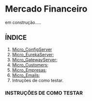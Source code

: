 # Mercado Financeiro

em construção.....

## ÍNDICE

1. [Micro_ConfigServer](https://github.com/juniorsmartins/microservices/blob/master/readme/Micro_ConfigServer.md)
2. [Micro_EurekaServer](https://github.com/juniorsmartins/microservices/blob/master/readme/Micro_EurekaServer.md);
3. [Micro_GatewayServer](https://github.com/juniorsmartins/microservices/blob/master/readme/Micro_GatewayServer.md);
4. [Micro_Customers](https://github.com/juniorsmartins/microservices/blob/master/readme/Micro_Customers.md);
5. [Micro_Empresas](https://github.com/juniorsmartins/microservices/blob/master/readme/Micro_Empresas.md);
6. [Micro_Emails](https://github.com/juniorsmartins/microservices/blob/master/readme/Micro_Emails.md);
7. Intruções de como testar.

### INSTRUÇÕES DE COMO TESTAR


